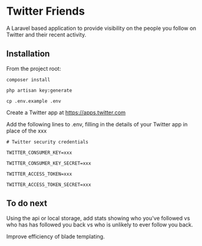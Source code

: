 Twitter Friends
===============

A Laravel based application to provide visibility on the people you follow on 
Twitter and their recent activity.

Installation
------------

From the project root:

`composer install`

`php artisan key:generate`

`cp .env.example .env`

Create a Twitter app at https://apps.twitter.com

Add the following lines to .env, filling in the details of your Twitter app in 
place of the xxx

`# Twitter security credentials`

`TWITTER_CONSUMER_KEY=xxx`

`TWITTER_CONSUMER_KEY_SECRET=xxx`

`TWITTER_ACCESS_TOKEN=xxx`

`TWITTER_ACCESS_TOKEN_SECRET=xxx`

To do next
----------

Using the api or local storage, add stats showing who you've followed vs who has
has followed you back vs who is unlikely to ever follow you back.

Improve efficiency of blade templating.

